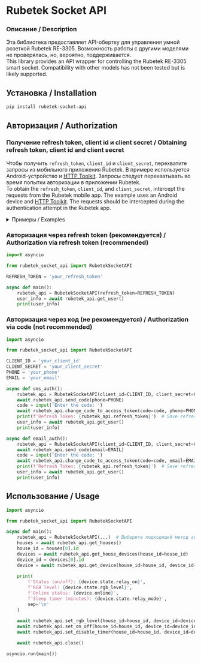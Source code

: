# Rubetek Socket API

### Описание / Description 
Эта библиотека предоставляет API-обертку для управления умной розеткой Rubetek RE-3305. Возможность работы с другими моделями не проверялась, но, вероятно, поддерживается.
<br>This library provides an API wrapper for controlling the Rubetek RE-3305 smart socket. Compatibility with other models has not been tested but is likely supported.

## Установка / Installation
```bash
pip install rubetek-socket-api
```

## Авторизация / Authorization

### Получение refresh token, client id и client secret / Obtaining refresh token, client id and client secret
Чтобы получить `refresh_token`, `client_id` и `client_secret`, перехватите запросы из мобильного приложения Rubetek. В примере используется Android-устройство и [HTTP Toolkit](https://httptoolkit.com/). Запросы следует перехватывать во время попытки авторизации в приложении Rubetek.
<br>To obtain the `refresh_token`, `client_id`, and `client_secret`, intercept the requests from the Rubetek mobile app. The example uses an Android device and [HTTP Toolkit](https://httptoolkit.com/). The requests should be intercepted during the authentication attempt in the Rubetek app.
<details>
  <summary>Примеры / Examples</summary>

![refresh_token](https://raw.githubusercontent.com/regenara/rubetek_socket_api/master/images/refresh_token.jpg)
*Refresh Token*

![client_id & client_secret](https://raw.githubusercontent.com/regenara/rubetek_socket_api/master/images/client.jpg)
*Client ID & Client Secret*
</details>

### Авторизация через refresh token (рекомендуется) / Authorization via refresh token (recommended)
```python
import asyncio

from rubetek_socket_api import RubetekSocketAPI

REFRESH_TOKEN = 'your_refresh_token'

async def main():
    rubetek_api = RubetekSocketAPI(refresh_token=REFRESH_TOKEN)
    user_info = await rubetek_api.get_user()
    print(user_info)
```

### Авторизация через код (не рекомендуется) / Authorization via code (not recommended)
```python
import asyncio

from rubetek_socket_api import RubetekSocketAPI

CLIENT_ID = 'your_client_id'
CLIENT_SECRET = 'your_client_secret'
PHONE = 'your_phone'
EMAIL = 'your_email'

async def sms_auth():
    rubetek_api = RubetekSocketAPI(client_id=CLIENT_ID, client_secret=CLIENT_SECRET)
    await rubetek_api.send_code(phone=PHONE)
    code = input('Enter the code: ')
    await rubetek_api.change_code_to_access_token(code=code, phone=PHONE)
    print(f'Refresh Token: {rubetek_api.refresh_token}')  # Save refresh token
    user_info = await rubetek_api.get_user()
    print(user_info)

async def email_auth():
    rubetek_api = RubetekSocketAPI(client_id=CLIENT_ID, client_secret=CLIENT_SECRET)
    await rubetek_api.send_code(email=EMAIL)
    code = input('Enter the code: ')
    await rubetek_api.change_code_to_access_token(code=code, email=EMAIL)
    print(f'Refresh Token: {rubetek_api.refresh_token}')  # Save refresh token
    user_info = await rubetek_api.get_user()
    print(user_info)
```

## Использование / Usage
```python
import asyncio

from rubetek_socket_api import RubetekSocketAPI

async def main():
    rubetek_api = RubetekSocketAPI(...)  # Выберите подходящий метод авторизации / Choose the appropriate authentication method
    houses = await rubetek_api.get_houses()
    house_id = houses[0].id
    devices = await rubetek_api.get_house_devices(house_id=house_id)
    device_id = devices[0].id
    device = await rubetek_api.get_device(house_id=house_id, device_id=device_id)
    
    print(
        f'Status (on/off): {device.state.relay_on}',
        f'RGB level: {device.state.rgb_level}',
        f'Online status: {device.online}',
        f'Sleep timer (minutes): {device.state.relay_mode}',
        sep='\n'
    )
    
    await rubetek_api.set_rgb_level(house_id=house_id, device_id=device_id, value=100)
    await rubetek_api.set_on_off(house_id=house_id, device_id=device_id, value=not device.state.relay_on)
    await rubetek_api.set_disable_timer(house_id=house_id, device_id=device_id, value=60)

    await rubetek_api.close()

asyncio.run(main())
```


